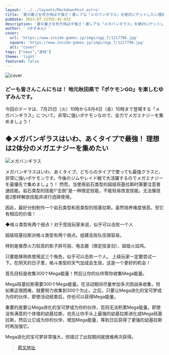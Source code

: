 ```yaml
---
layout: '../../layouts/MarkdownPost.astro'
title: '夏の暑さを吹き飛ばす強さ！激レアな「メガバンギラス」を絶対にゲットしたい理由【ポケモンGO 秋田局】'
pubDate: 2023-07-25T02:45:03Z
description: '夏の暑さを吹き飛ばす強さ！激レアな「メガバンギラス」を絶対にゲットしたい理由【ポケモンGO 秋田局】の記事です。'
author: '《ゆずみん》'
cover:
  url: 'https://www.inside-games.jp/imgs/ogp_f/1217796.jpg'
  square: 'https://www.inside-games.jp/imgs/ogp_f/1217796.jpg'
  alt: "cover"
tags: ["news","游戏"]
theme: 'light'
featured: false
---
```


![cover](https://www.inside-games.jp/imgs/ogp_f/1217796.jpg)

### どーも皆さんこんにちは！ 地元秋田県で『ポケモンGO』を楽しむゆずみんです。

今回のテーマは、7月25日（火）10時から8月4日（金）10時まで登場する「メガバンギラス」について。非常に強いポケモンなので、全力でメガエナジーを集めましょう！

## ◆メガバンギラスはいわ、あくタイプで最強！ 理想は2体分のメガエナジーを集めたい

![メガバンギラス](https://www.inside-games.jp/imgs/zoom/1217778.png)

メガバンギラスはいわ、あくタイプ。どちらのタイプで使っても最強クラスと、非常に強いポケモンです。今後のジムやレイド戦で大活躍するのでメガエナジーを最優先で集めましょう！
然而，当使用岩石类型的超级班基拉斯时需要注意普通技能。岩石类型的技能1“击倒”是一种限定技能，不能轻易改变技能。无法像技能2那样解放技能并进行选择使用。

因此，最好分别制作一个岩石类型和恶类型的班基拉斯。虽然培养难度很高，但它有相应的价值！

◆格斗类型有两个弱点！对于竞技玩家来说，似乎可以击败一个人

超级班基拉斯对格斗类型有两个弱点。组建击败队伍很容易。

特别是推荐火力较高的影子胖可丽、电击鹿（限定技圣剑）、超级火焰鸡。

只要能够熟练使用这三个角色，似乎可以击败一个人。
上级玩家一定要尝试一下。在阴天的日子里，格斗类型的天气加成会生效，这是一个更好的机会！

首先目标是收集300个Mega能量！然后让你的伙伴帮你收集Mega能量。

Mega班基拉斯需要300个Mega能量。在活动期间尽量参加多次团战来收集，但如果这很困难，就要努力收集到300个为止。之后，只要让Mega进化的宝可梦成为你的伙伴，即使活动结束后，你也可以获得Mega能量。

重要的是要让Mega进化的宝可梦成为你的伙伴，否则无法积累Mega能量。即使没有满意的个体值的幼基拉斯，也先让你手头上最强的幼基拉斯进化成Mega班基拉斯。然后让它成为你的伙伴，增加Mega能量，等到日后获得了更强的幼基拉斯时再加强它。

Mega进化的宝可梦非常强大，但错过了出现期间就很难再次获得。

>[原文地址](https://www.inside-games.jp/article/2023/07/25/147381.html)  
